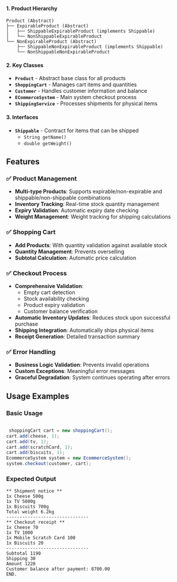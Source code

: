 

#### 1. Product Hierarchy
```
Product (Abstract)
├── ExpirableProduct (Abstract)
│   ├── ShippableExpirableProduct (implements Shippable)
│   └── NonShippableExpirableProduct
└── NonExpirableProduct (Abstract)
    ├── ShippableNonExpirableProduct (implements Shippable)
    └── NonShippableNonExpirableProduct
```

#### 2. Key Classes
- **`Product`** - Abstract base class for all products
- **`ShoppingCart`** - Manages cart items and quantities
- **`Customer`** - Handles customer information and balance
- **`ECommerceSystem`** - Main system checkout process
- **`ShippingService`** - Processes shipments for physical items

#### 3. Interfaces
- **`Shippable`** - Contract for items that can be shipped
  - `String getName()`
  - `double getWeight()`

## Features

### ✅ Product Management
- **Multi-type Products**: Supports expirable/non-expirable and shippable/non-shippable combinations
- **Inventory Tracking**: Real-time stock quantity management
- **Expiry Validation**: Automatic expiry date checking
- **Weight Management**: Weight tracking for shipping calculations

### ✅ Shopping Cart
- **Add Products**: With quantity validation against available stock
- **Quantity Management**: Prevents overselling
- **Subtotal Calculation**: Automatic price calculation

### ✅ Checkout Process
- **Comprehensive Validation**:
  - Empty cart detection
  - Stock availability checking
  - Product expiry validation
  - Customer balance verification
- **Automatic Inventory Updates**: Reduces stock upon successful purchase
- **Shipping Integration**: Automatically ships physical items
- **Receipt Generation**: Detailed transaction summary

### ✅ Error Handling
- **Business Logic Validation**: Prevents invalid operations
- **Custom Exceptions**: Meaningful error messages
- **Graceful Degradation**: System continues operating after errors

## Usage Examples

### Basic Usage
```java

 shoppingCart cart = new shoppingCart();
cart.add(cheese, 1);
cart.add(tv, 1);
cart.add(scratchCard, 1);
cart.add(biscuits, 1);
EcommerceSystem system = new EcommerceSystem();
system.checkout(customer, cart);
```

### Expected Output
```
** Shipment notice **
1x Cheese 500g
1x TV 5000g
1x Biscuits 700g
Total weight 6.2kg
-------------------------------
** Checkout receipt **
1x Cheese 70
1x TV 1000
1x Mobile Scratch Card 100
1x Biscuits 20
-------------------------------
Subtotal 1190
Shipping 30
Amount 1220
Customer balance after payment: 8780.00
END.

```
